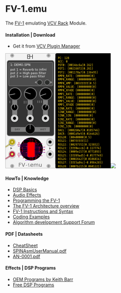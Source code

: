 # FV-1.emu
The [FV-1](http://www.spinsemi.com/knowledge_base/arch.html) emulating [VCV Rack](https://github.com/VCVRack) Module.

#### Installation | Download
* Get it from [VCV Plugin Manager](https://vcvrack.com/plugins.html#EH)

![](doc/fv-1_emu.png)[![](https://img.youtube.com/vi/8dI8I4SV1QQ/0.jpg)](https://www.youtube.com/watch?v=8dI8I4SV1QQ)

#### HowTo | Knowledge

* [DSP Basics](http://www.spinsemi.com/knowledge_base/dsp_basics.html)
* [Audio Effects](http://www.spinsemi.com/knowledge_base/effects.html)
* [Programming the FV-1](http://www.spinsemi.com/knowledge_base/pgm_quick.html)
* [The FV-1 Architecture overview](http://www.spinsemi.com/knowledge_base/arch.html)
* [FV-1 Instructions and Syntax](http://www.spinsemi.com/knowledge_base/inst_syntax.html)
* [Coding Examples](http://www.spinsemi.com/knowledge_base/coding_examples.html)
* [Algorithm development Support Forum](http://www.spinsemi.com/forum/viewforum.php?f=4)
#### PDF | Datasheets
* [CheatSheet](http://www.spinsemi.com/knowledge_base/cheat.html)
* [SPINAsmUserManual.pdf](http://www.spinsemi.com/Products/datasheets/spn1001-dev/SPINAsmUserManual.pdf)
* [AN-0001.pdf](http://www.spinsemi.com/Products/appnotes/spn1001/AN-0001.pdf)

#### Effects | DSP Programs
* [OEM Programs by Keith Barr](http://www.spinsemi.com/get_spn.php?spn=oem1.zip&prodnum=SPN1001)
* [Free DSP Programs](http://www.spinsemi.com/programs.php)


